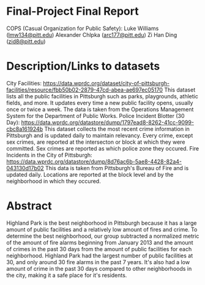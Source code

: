 # Final-Project Final Report

COPS (Casual Organization for Public Safety):
Luke Williams (lmw134@pitt.edu)
Alexander Chlpka (arc177@pitt.edu)
Zi Han Ding (zid8@pitt.edu)

# Description/Links to datasets 
City Facilities: https://data.wprdc.org/dataset/city-of-pittsburgh-facilities/resource/fbb50b02-2879-47cd-abea-ae697ec05170
This dataset lists all the public facilities in Pittsburgh such as parks, playgrounds, athletic fields, and more. It updates every time a new public facility opens, usually once or twice a week. The data is taken from the Operations Management System for the Department of Public Works.
Police Incident Blotter (30 Day): https://data.wprdc.org/datastore/dump/1797ead8-8262-41cc-9099-cbc8a161924b
This dataset collects the most recent crime information in Pittsburgh and is updated daily to maintain relevancy. Every crime, except sex crimes, are reported at the intersecton or block at which they were committed. Sex crimes are reported as which police zone they occured.
Fire Incidents in the City of Pittsburgh: https://data.wprdc.org/datastore/dump/8d76ac6b-5ae8-4428-82a4-043130d17b02
This data is taken from Pittsburgh's Bureau of Fire and is updated daily. Locations are reported at the block level and by the neighborhood in which they occured.

# Abstract
Highland Park is the best neighborhood in Pittsburgh because it has a large amount of public facilities and a relatively low amount of fires and crime. To determine the best neighborhood, our group subtracted a normalized metric of the amount of fire alarms beginning from January 2013 and the amount of crimes in the past 30 days from the amount of public facilities for each neighborhood. Highland Park had the largest number of public facilities at 30, and only around 30 fire alarms in the past 7 years. It's also had a low amount of crime in the past 30 days compared to other neighborhoods in the city, making it a safe place for it's residents.